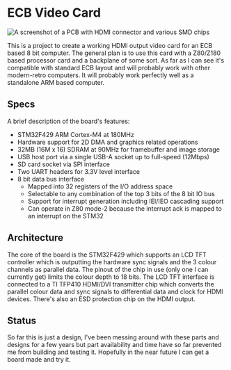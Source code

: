 # ECB Video Card

![A screenshot of a PCB with HDMI connector and various SMD chips](video_card.png)

This is a project to create a working HDMI output video card for an ECB based 8 bit computer.  The general plan is to use this card with a Z80/Z180 based processor card and a backplane of some sort.  As far as I can see it's compatible with standard ECB layout and will probably work with other modern-retro computers.  It will probably work perfectly well as a standalone ARM based computer.

## Specs

A brief description of the board's features:

* STM32F429 ARM Cortex-M4 at 180MHz
* Hardware support for 2D DMA and graphics related operations
* 32MB (16M x 16) SDRAM at 90MHz for framebuffer and image storage
* USB host port via a single USB-A socket up to full-speed (12Mbps)
* SD card socket via SPI interface
* Two UART headers for 3.3V level interface
* 8 bit data bus interface
  * Mapped into 32 registers of the I/O address space
  * Selectable to any combination of the top 3 bits of the 8 bit IO bus
  * Support for interrupt generation including IEI/IEO cascading support
  * Can operate in Z80 mode-2 because the interrupt ack is mapped to an interrupt on the STM32

## Architecture

The core of the board is the STM32F429 which supports an LCD TFT controller which is outputting the hardware sync signals and the 3 colour channels as parallel data.  The pinout of the chip in use (only one I can currently get) limits the colour depth to 18 bits.  The LCD TFT interface is connected to a TI TFP410 HDMI/DVI transmitter chip which converts the parallel colour data and sync signals to differential data and clock for HDMI devices.  There's also an ESD protection chip on the HDMI output.

## Status

So far this is just a design, I've been messing around with these parts and designs for a few years but part availability and time have so far prevented me from building and testing it.  Hopefully in the near future I can get a board made and try it.
